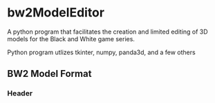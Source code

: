 # bw2ModelEditor
A python program that facilitates the creation and limited editing of 3D models for the Black and White game series.

Python program utlizes tkinter, numpy, panda3d, and a few others

## BW2 Model Format



### Header
